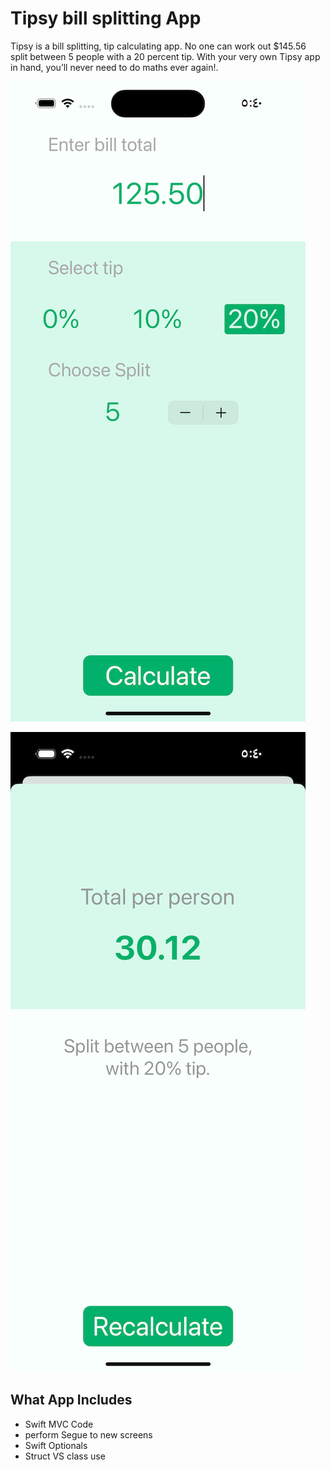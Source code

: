 # Tipsy bill splitting App

Tipsy is a bill splitting, tip calculating app. No one can work out $145.56 split between 5 people with a 20 percent tip. With your very own Tipsy app in hand, you’ll never need to do maths ever again!.


![ScreenShot1](Documents/screenshot1.png)



![ScreenShot2](Documents/screenshot2.png)



## What App Includes

* Swift MVC Code
* perform Segue to new screens
* Swift Optionals
* Struct VS class use
